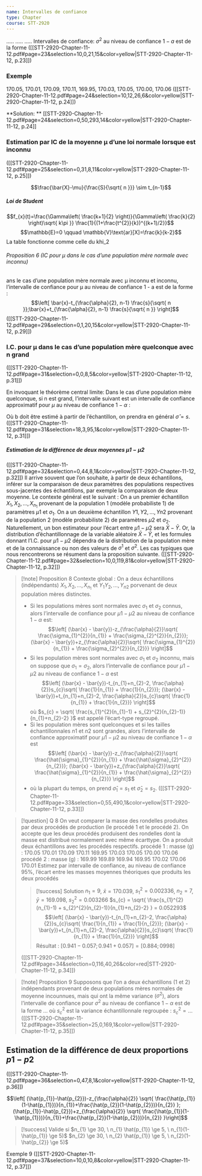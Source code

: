 ```yaml
---
name: Intervalles de confiance
type: Chapter
course: STT-2920
---
```

.....
.....
.....
Intervalles de confiance:
$\sigma^{2}$ au niveau de confiance $1-a$  est de la forme
([[STT-2920-Chapter-11-12.pdf#page=23&selection=10,0,21,15&color=yellow|STT-2920-Chapter-11-12, p.23]])

### Exemple
170.05, 170.01, 170.09, 170.11, 169.95, 170.03, 170.05, 170.00, 170.06
([[STT-2920-Chapter-11-12.pdf#page=24&selection=10,12,26,6&color=yellow|STT-2920-Chapter-11-12, p.24]])

**Solution: ** [[STT-2920-Chapter-11-12.pdf#page=24&selection=0,50,293,14&color=yellow|STT-2920-Chapter-11-12, p.24]]

### Estimation par IC de la moyenne μ d’une loi normale lorsque  est inconnu
([[STT-2920-Chapter-11-12.pdf#page=25&selection=0,31,8,11&color=yellow|STT-2920-Chapter-11-12, p.25]])

$$\frac{\bar{X}-\mu}{\frac{S}{\sqrt{ n }}} \sim t_{n-1}$$

##### Loi de Student
$$f_{x}(t)=\frac{\Gamma\left( \frac{k+1}{2} \right)}{\Gamma\left( \frac{k}{2} \right)\sqrt{ k\pi }} \frac{1}{(1+\frac{t^{2}}{k})^{(k+1)/2}}$$
$$\mathbb{E}=0 \qquad \mathbb{V}\text{ar}[X]=\frac{k}{k-2}$$
La table fonctionne comme celle du khi_2

###### Proposition 6 (IC pour μ dans le cas d’une population mère normale avec  inconnu)
ans le cas d’une population mère normale avec μ inconnu et  inconnu, l’intervalle de confiance pour μ au niveau de confiance 1 - a est de la forme :
$$\left[ \bar{x}-t_{\frac{\alpha}{2}, n-1} \frac{s}{\sqrt{ n }};\bar{x}+t_{\frac{\alpha}{2}, n-1} \frac{s}{\sqrt{ n }} \right]$$
([[STT-2920-Chapter-11-12.pdf#page=29&selection=0,1,20,15&color=yellow|STT-2920-Chapter-11-12, p.29]])

### I.C. pour μ dans le cas d’une population mère quelconque avec n grand
([[STT-2920-Chapter-11-12.pdf#page=31&selection=0,0,8,5&color=yellow|STT-2920-Chapter-11-12, p.31]])

En invoquant le théorème central limite:
Dans le cas d’une population mère quelconque, si n est grand, l’intervalle suivant est un intervalle de confiance approximatif pour $\mu$ au niveau de confiance $1 - \alpha$ :

Où b doit être estimé à partir de l’échantillon, on prendra en général $\hat{\sigma} = s$.
([[STT-2920-Chapter-11-12.pdf#page=31&selection=18,3,95,1&color=yellow|STT-2920-Chapter-11-12, p.31]])

##### Estimation de la différence de deux moyennes $μ1 - μ2$
([[STT-2920-Chapter-11-12.pdf#page=32&selection=0,44,8,1&color=yellow|STT-2920-Chapter-11-12, p.32]])
Il arrive souvent que l’on souhaite, à partir de deux échantillons, inférer sur la comparaison de deux paramètres des populations respectives sous-jacentes des échantillons, par exemple la comparaison de deux moyenne. Le contexte général est le suivant : 
On a un premier échantillon $X_{1}, X_{2}, . . . , X_{n_{1}}$ provenant de la population 1 (modèle probabiliste 1) de paramètres $μ1$ et $\sigma_{1}$. 
On a un deuxième échantillon $Y1, Y2, . . . , Yn2$ provenant de la population 2 (modèle probabiliste 2) de paramètres $μ2$ et $\sigma_{2}$. 
Naturellement, un bon estimateur pour l’écart entre $μ1 - μ2$ sera $\bar{X} - \bar{Y}$. 
Or, la distribution d’échantillonnage de la variable aléatoire $\bar{X} -\bar{Y}$, et les formules donnant l’I.C. pour $μ1 - μ2$ dépendra de la distribution de la population mère et de la connaissance ou non des valeurs de $\sigma^{1}$ et $\sigma^{2}$. Les cas typiques que nous rencontrerons se résument dans la proposition suivante.
([[STT-2920-Chapter-11-12.pdf#page=32&selection=10,0,119,81&color=yellow|STT-2920-Chapter-11-12, p.32]])

> [!note] Proposition 8
> Contexte global : On a deux échantillons (indépendants) $X_{1}, X_{2}, \dots , X_{n_{1}}$ et $Y_{1} Y_{2}, . . . , Y_{n2}$ porvenant de deux population mères distinctes. 
> - Si les populations mères sont normales avec $\sigma_{1}$ et $\sigma_{2}$ connus, alors l’intervalle de confiance pour $μ1 - μ2$ au niveau de confiance $1- \alpha$ est:
> $$\left[ (\bar{x} - \bar{y})-z_{\frac{\alpha}{2}}\sqrt{ \frac{\sigma_{1}^{2}}{n_{1}} + \frac{\sigma_{2}^{2}}{n_{2}}}; (\bar{x} - \bar{y})+z_{\frac{\alpha}{2}}\sqrt{ \frac{\sigma_{1}^{2}}{n_{1}} + \frac{\sigma_{2}^{2}}{n_{2}}} \right]$$
> - Si les population mères sont normales avec $\sigma_{1}$ et $\sigma_{2}$ inconnu, mais on suppose que $\sigma_{1} = \sigma_{2}$, alors l’intervalle de confiance pour $μ1 - μ2$ au niveau de confiance $1 - \alpha$ est
> $$\left[ (\bar{x} - \bar{y})-t_{n_{1}+n_{2}-2, \frac{\alpha}{2}}s_{c}\sqrt{ \frac{1}{n_{1}} + \frac{1}{n_{2}}}; (\bar{x} - \bar{y})+t_{n_{1}+n_{2}-2, \frac{\alpha}{2}}s_{c}\sqrt{ \frac{1}{n_{1}} + \frac{1}{n_{2}}} \right]$$
> où $s_{c} = \sqrt{ \frac{s_{1}^{2}(n_{1}-1) + s_{2}^{2}(n_{2}-1)}{n_{1}+n_{2}-2} }$ est appelé l’écart-type regroupé. 
> - Si les population mères sont quelconques et si les tailles échantillonnales $n1$ et $n2$ sont grandes, alors l’intervalle de confiance approximatif pour $μ1 - μ2$ au niveau de confiance $1 - \alpha$ est 
> $$\left[ (\bar{x} - \bar{y})-z_{\frac{\alpha}{2}}\sqrt{ \frac{\hat{\sigma}_{1}^{2}}{n_{1}} + \frac{\hat{\sigma}_{2}^{2}}{n_{2}}};  (\bar{x} - \bar{y})+z_{\frac{\alpha}{2}}\sqrt{ \frac{\hat{\sigma}_{1}^{2}}{n_{1}} + \frac{\hat{\sigma}_{2}^{2}}{n_{2}}} \right]$$
> - où la plupart du temps, on prend $\hat{\sigma}_{1} = s_{1}$ et $\hat{\sigma}_{2} = s_{2}$.
([[STT-2920-Chapter-11-12.pdf#page=33&selection=0,55,490,1&color=yellow|STT-2920-Chapter-11-12, p.33]])

> [!question] Q 8
> On veut comparer la masse des rondelles produites par deux procédés de production (le procédé 1 et le procédé 2). On accepte que les deux procédés produisent des rondelles dont la masse est distribué normalement avec même écarttype. On a produit deux échantillons avec les procédés respectifs. 
> procédé 1 : masse (g) : 170.05 170.01 170.09 170.11 169.95 170.03 170.05 170.00 170.06 
> procédé 2 : masse (g) : 169.99 169.89 169.94 169.95 170.02 170.06 170.01 
> Estimez par intervalle de confiance, au niveau de confiance 95%, l’écart entre les masses moyennes théoriques que produits les deux procédés
> > [!success] Solution
> > $n_{1} = 9$, $\bar{x} = 170.039$, $s_{1}^2 = 0.002336$, $n_{2} = 7$, $\bar{y} = 169.098$, $s_{2}^{2} = 0.003266$
> > $s_{c} = \sqrt{ \frac{s_{1}^{2}(n_{1}-1) + s_{2}^{2}(n_{2}-1)}{n_{1}+n_{2}-2} } = 0.052293$
> > $$\left[ (\bar{x} - \bar{y})-t_{n_{1}+n_{2}-2, \frac{\alpha}{2}}s_{c}\sqrt{ \frac{1}{n_{1}} + \frac{1}{n_{2}}}; (\bar{x} - \bar{y})+t_{n_{1}+n_{2}-2, \frac{\alpha}{2}}s_{c}\sqrt{ \frac{1}{n_{1}} + \frac{1}{n_{2}}} \right]$$
> > Résultat : $[0.941-0.057;0.941+0.057] = [0.884; 0998]$
> 
> ([[STT-2920-Chapter-11-12.pdf#page=34&selection=0,116,40,26&color=red|STT-2920-Chapter-11-12, p.34]])

> [!note] Proposition 9
> Supposons que l’on a deux échantillons (1 et 2) indépendants provenant de deux populations mères normales de moyenne incounnues, mais qui ont la même variance ($\sigma^{2}$), alors l’intervalle de confiance pour $\sigma^{2}$ au niveau de confiance $1-\alpha$ est de la forme 
> ...
> où $s_{c}^{2}$ est la variance échantillonnale regroupée : $s_{c}^{2} = \dots$
([[STT-2920-Chapter-11-12.pdf#page=35&selection=25,0,169,1&color=yellow|STT-2920-Chapter-11-12, p.35]])

Estimation de la différence de deux proportions $p1 - p2$
---
([[STT-2920-Chapter-11-12.pdf#page=36&selection=0,47,8,1&color=yellow|STT-2920-Chapter-11-12, p.36]])

$$\left[ (\hat{p_{1}}-\hat{p_{2}})-z_{\frac{\alpha}{2}} \sqrt{ \frac{\hat{p_{1}}(1-\hat{p_{1}})}{n_{1}}+\frac{\hat{p_{2}}(1-\hat{p_{2}})}{n_{2}} }; (\hat{p_{1}}-\hat{p_{2}})+z_{\frac{\alpha}{2}} \sqrt{ \frac{\hat{p_{1}}(1-\hat{p_{1}})}{n_{1}}+\frac{\hat{p_{2}}(1-\hat{p_{2}})}{n_{2}} }\right]$$

> [!success] Valide si
> $n_{1} \ge 30, \ n_{1} \hat{p_{1}} \ge 5, \ n_{1}(1-\hat{p_{1}} \ge 5)$
>  $n_{2} \ge 30, \ n_{2} \hat{p_{1}} \ge 5, \ n_{2}(1-\hat{p_{2}} \ge 5)$

Exemple 9 ([[STT-2920-Chapter-11-12.pdf#page=37&selection=10,0,10,8&color=yellow|STT-2920-Chapter-11-12, p.37]])
